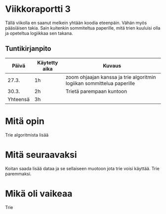 # Viikkoraportti 3

Tällä viikolla en saanut melkein yhtään koodia eteenpäin. Vähän myös pääsiäisen takia. Sain kuitenkin sommiteltua paperille, mitä trien kuuluisi olla ja opeteltua logiikkaa sen takana.

## Tuntikirjanpito

| Päivä | Käytetty aika | Kuvaus |
| ----- | ------------- | ------ |
| 27.3.  | 1h            | zoom ohjaajan kanssa ja trie algoritmin logiikan sommittelua paperille|
| 30.3.  | 2h            | Trietä parempaan kuntoon |
| Yhteensä | 3h         |        |


# Mitä opin

Trie algoritmista lisää

# Mitä seuraavaksi

Koitan saada lisää dataa ja se sellaiseen muotoon jota trie voisi käyttää. Trie paremmaksi.

# Mikä oli vaikeaa

Trie
